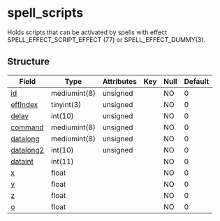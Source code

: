 # spell\_scripts

Holds scripts that can be activated by spells with effect SPELL\_EFFECT\_SCRIPT\_EFFECT (77) or SPELL\_EFFECT\_DUMMY(3).

## Structure

| Field                            | Type         | Attributes   | Key | Null | Default |
|----------------------------------|--------------|--------------|-----|------|---------|
| [id](scripts.md#id)                 | mediumint(8) | unsigned     |     | NO   | 0       |
| [effIndex](scripts.md#effindex)     | tinyint(3)   | unsigned     |     | NO   | 0       |
| [delay](scripts.md#delay)           | int(10)      | unsigned     |     | NO   | 0       |
| [command](scripts.md#command)       | mediumint(8) | unsigned     |     | NO   | 0       |
| [datalong](scripts.md#otherfields)  | mediumint(8) | unsigned     |     | NO   | 0       |
| [datalong2](scripts.md#otherfields) | int(10)      | unsigned     |     | NO   | 0       |
| [dataint](scripts.md#otherfields)   | int(11)      |              |     | NO   | 0       |
| [x](scripts.md#otherfields)         | float        |              |     | NO   | 0       |
| [y](scripts.md#otherfields)         | float        |              |     | NO   | 0       |
| [z](scripts.md#otherfields)         | float        |              |     | NO   | 0       |
| [o](scripts.md#otherfields)         | float        |              |     | NO   | 0       |

